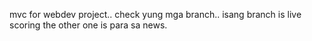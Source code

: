 mvc for webdev project..
check yung mga branch..
isang branch is live scoring
the other one is para sa news.
